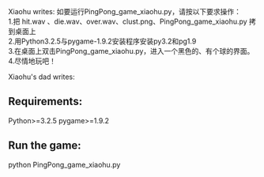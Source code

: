 Xiaohu writes:
如要运行PingPong_game_xiaohu.py，请按以下要求操作：  
1.把 hit.wav 、die.wav、over.wav、clust.png、PingPong_game_xiaohu.py 拷到桌面上  
2.用Python3.2.5与pygame-1.9.2安装程序安装py3.2和pg1.9  
3.在桌面上双击PingPong_game_xiaohu.py，进入一个黑色的、有个球的界面。  
4.尽情地玩吧！

Xiaohu's dad writes:  
## Requirements:  
Python>=3.2.5
pygame>=1.9.2
## Run the game:
python PingPong_game_xiaohu.py
